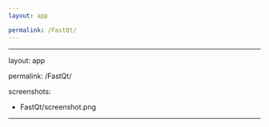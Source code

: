 ```yaml
---
layout: app

permalink: /FastQt/
---
```

---
layout: app

permalink: /FastQt/

screenshots:
  - FastQt/screenshot.png
---
